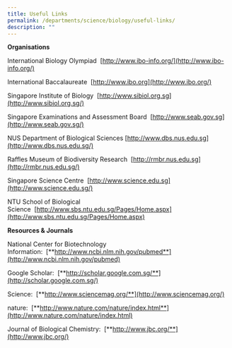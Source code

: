 ```yaml
---
title: Useful Links
permalink: /departments/science/biology/useful-links/
description: ""
---
```

**Organisations**

International Biology Olympiad  [http://www.ibo-info.org/](http://www.ibo-info.org/)

International Baccalaureate  [http://www.ibo.org](http://www.ibo.org/)

Singapore Institute of Biology  [http://www.sibiol.org.sg](http://www.sibiol.org.sg/)

Singapore Examinations and Assessment Board  [http://www.seab.gov.sg](http://www.seab.gov.sg/)

NUS Department of Biological Sciences [http://www.dbs.nus.edu.sg](http://www.dbs.nus.edu.sg/)

Raffles Museum of Biodiversity Research  [http://rmbr.nus.edu.sg](http://rmbr.nus.edu.sg/)

Singapore Science Centre  [http://www.science.edu.sg](http://www.science.edu.sg/)

NTU School of Biological Science  [http://www.sbs.ntu.edu.sg/Pages/Home.aspx](http://www.sbs.ntu.edu.sg/Pages/Home.aspx)

**Resources & Journals**

National Center for Biotechnology Information:  [**http://www.ncbi.nlm.nih.gov/pubmed**](http://www.ncbi.nlm.nih.gov/pubmed)

Google Scholar:  [**http://scholar.google.com.sg/**](http://scholar.google.com.sg/)

Science:  [**http://www.sciencemag.org/**](http://www.sciencemag.org/)

nature:  [**http://www.nature.com/nature/index.html**](http://www.nature.com/nature/index.html)

Journal of Biological Chemistry:  [**http://www.jbc.org/**](http://www.jbc.org/)